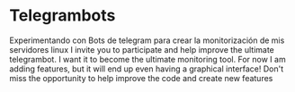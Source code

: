 # Telegrambots
Experimentando con Bots de telegram para crear la monitorización de mis servidores linux
I invite you to participate and help improve the ultimate telegrambot. I want it to become the ultimate monitoring tool. For now I am adding features, but it will end up even having a graphical interface! Don't miss the opportunity to help improve the code and create new features
